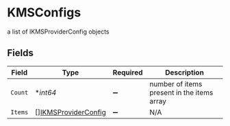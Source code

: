 # KMSConfigs

a list of IKMSProviderConfig objects


## Fields

| Field                                                             | Type                                                              | Required                                                          | Description                                                       |
| ----------------------------------------------------------------- | ----------------------------------------------------------------- | ----------------------------------------------------------------- | ----------------------------------------------------------------- |
| `Count`                                                           | **int64*                                                          | :heavy_minus_sign:                                                | number of items present in the items array                        |
| `Items`                                                           | [][IKMSProviderConfig](../../models/shared/ikmsproviderconfig.md) | :heavy_minus_sign:                                                | N/A                                                               |